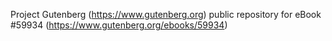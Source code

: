 Project Gutenberg (https://www.gutenberg.org) public repository for
eBook #59934 (https://www.gutenberg.org/ebooks/59934)
